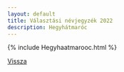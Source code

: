 ```yaml
---
layout: default
title: Választási névjegyzék 2022
description: Hegyhátmaróc
---
```


{% include Hegyhaatmarooc.html %}

[Vissza](./)